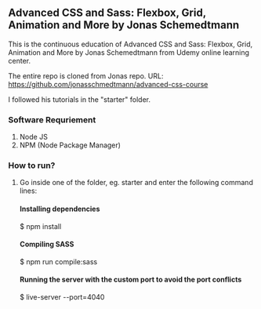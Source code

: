 ## Advanced CSS and Sass: Flexbox, Grid, Animation and More by Jonas Schemedtmann

This is the continuous education of Advanced CSS and Sass: Flexbox, Grid, Animation and More by Jonas Schemedtmann from Udemy online learning center. 

The entire repo is cloned from Jonas repo. 
URL: https://github.com/jonasschmedtmann/advanced-css-course

I followed his tutorials in the "starter" folder. 


### Software Requriement
1. Node JS
2. NPM (Node Package Manager)

### How to run? 
1. Go inside one of the folder, eg. starter and enter the following command lines: 
    #### Installing dependencies
    $ npm install 

    #### Compiling SASS
    $ npm run compile:sass

    #### Running the server with the custom port to avoid the port conflicts
    $ live-server --port=4040

